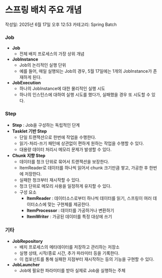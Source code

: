 # 스프링 배치 주요 개념

작성일: 2025년 6월 17일 오후 12:53
카테고리: Spring Batch

### Job

- **Job**
    - 전체 배치 프로세스의 가장 상위 개념
- **JobInstance**
    - Job의 논리적인 실행 단위
    - 예를 들어, 매일 실행되는 Job의 경우, 5월 17일에는 1개의 JobInstance가 존재하게 된다.
- **JobExecution**
    - 하나의 JobInstance에 대한 물리적인 실행 시도
    - 하나의 인스턴스에 대하여 실행 시도를 했다가, 실패했을 경우 또 시도할 수 있다.

### Step

- **Step** : Job을 구성하는 독립적인 단계
- **Tasklet 기반 Step**
    - 단일 트랜잭션으로 한번에 작업을 수행한다.
    - 읽기-처리-쓰기 패턴에 상관없이 편하게 원하는 작업을 수행할 수 있다.
    - 대용량 데이터 처리시 메모리 문제가 발생할 수 있다.
- **Chunk 지향 Step**
    - 데이터를 청크 단위로 묶어서 트랜잭션을 보장한다.
    - ItemReader로 데이터를 하나씩 읽어서 chunk 크기만큼 쌓고, 가공한 후 한번에 저장한다.
    - 실패한 청크부터 재시작할 수 있다.
    - 청크 단위로 메모리 사용을 일정하게 유지할 수 있다.
    - 구성 요소
        - **ItemReader** : 데이터소스로부터 하나씩 데이터를 읽기, 스프링이 여러 데이터소스에 맞는 구현체를 제공한다.
        - **ItemProcessor** : 데이터를 가공하거나 변환하기
        - **ItemWriter** : 가공된 데이터를 특정 대상에 쓰기

### 기타

- **JobRepository**
    - 배치 프로세스의 메타데이터를 저장하고 관리하는 저장소
    - 실행 상태, 시작/종료 시간, 추가 파라미터 등을 기록한다.
    - 이 컴포넌트를 통해 실패한 지점부터 재시작하는 등의 기능을 구현할 수 있다.
- **JobLauncher**
    - Job에 필요한 파라미터를 받아 실제로 Job을 실행하는 주체